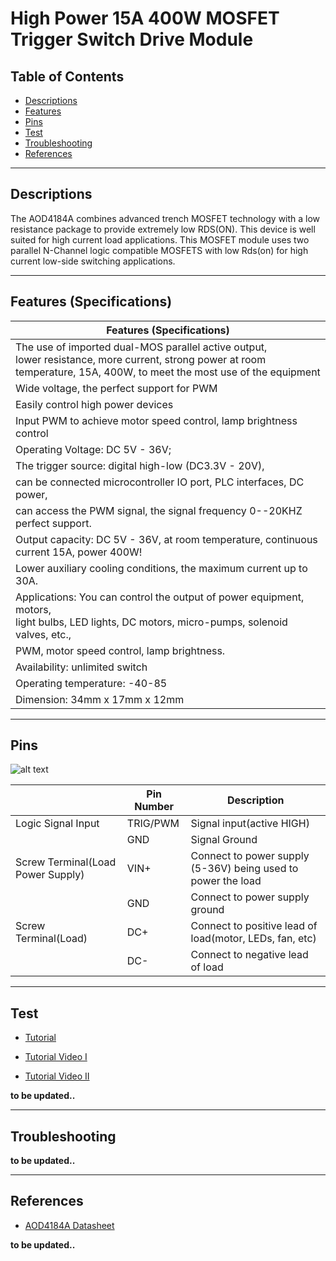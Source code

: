 # High Power 15A 400W MOSFET Trigger Switch Drive Module

## Table of Contents

-   [Descriptions](#descriptions)
-   [Features](#features)
-   [Pins](#pins)
-   [Test](#test-code)
-   [Troubleshooting](#troubleshooting)
-   [References](#references)

---

## Descriptions

The AOD4184A combines advanced trench MOSFET technology with a low resistance package to provide extremely low RDS(ON). This device is well suited for high current load applications.
This MOSFET module uses two parallel N-Channel logic compatible MOSFETS with low Rds(on) for high current low-side switching applications.

---

## Features (Specifications)

| Features (Specifications)                                                                                                                                                        |
| -------------------------------------------------------------------------------------------------------------------------------------------------------------------------------- |
| The use of imported dual-MOS parallel active output, <br> lower resistance, more current, strong power at room <br>temperature, 15A, 400W, to meet the most use of the equipment |
| Wide voltage, the perfect support for PWM                                                                                                                                        |
| Easily control high power devices                                                                                                                                                |
| Input PWM to achieve motor speed control, lamp brightness control                                                                                                                |
| Operating Voltage: DC 5V - 36V;                                                                                                                                                  |
| The trigger source: digital high-low (DC3.3V - 20V),                                                                                                                             |
| can be connected microcontroller IO port, PLC interfaces, DC power,                                                                                                              |
| can access the PWM signal, the signal frequency 0--20KHZ perfect support.                                                                                                        |
| Output capacity: DC 5V - 36V, at room temperature, continuous current 15A, power 400W!                                                                                           |
| Lower auxiliary cooling conditions, the maximum current up to 30A.                                                                                                               |
| Applications: You can control the output of power equipment, motors, <br>light bulbs, LED lights, DC motors, micro-pumps, solenoid valves, etc.,                                 |
| PWM, motor speed control, lamp brightness.                                                                                                                                       |
| Availability: unlimited switch                                                                                                                                                   |
| Operating temperature: -40-85                                                                                                                                                    |
| Dimension: 34mm x 17mm x 12mm                                                                                                                                                    |

---

## Pins

![alt text](https://bit.ly/3lUGLr8 'pinout')

|                                   | Pin Number | Description                                                  |
| --------------------------------- | ---------- | ------------------------------------------------------------ |
| Logic Signal Input                | TRIG/PWM   | Signal input(active HIGH)                                    |
|                                   | GND        | Signal Ground                                                |
| Screw Terminal(Load Power Supply) | VIN+       | Connect to power supply (5-36V) being used to power the load |
|                                   | GND        | Connect to power supply ground                               |
| Screw Terminal(Load)              | DC+        | Connect to positive lead of load(motor, LEDs, fan, etc)      |
|                                   | DC-        | Connect to negative lead of load                             |

---

## Test

-   [Tutorial](https://robojax.com/learn/arduino/?vid=robojax-e-Switch-AOD4184A)

-   [Tutorial Video I](https://youtu.be/tCJ2Q-CT6Q8)
-   [Tutorial Video II](https://youtu.be/ieaUl1jhDb0)

**to be updated..**

---

## Troubleshooting

**to be updated..**

---

## References

-   [AOD4184A Datasheet](https://bit.ly/3fkkJg7)

**to be updated..**
